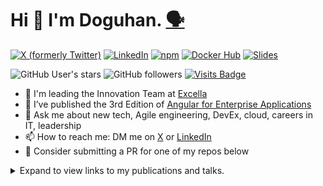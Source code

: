 # Hi 👋 I'm Doguhan. [🗣️](https://app2.nameshouts.com/names/public/my-recording/pronounce-doguhan-uluca-954)

<!-- SHIELDS -->
[![X (formerly Twitter)](https://img.shields.io/badge/@duluca-%23000000.svg?&style=for-the-badge&logo=x&logoColor=white)](https://x.com/intent/user?screen_name=duluca)
[![LinkedIn](https://img.shields.io/badge/linkedin-%230077B5.svg?&style=for-the-badge&logo=linkedin&logoColor=white)](https://www.linkedin.com/in/duluca/)
[![npm](https://img.shields.io/badge/npm-%23CB3837.svg?&style=for-the-badge&logo=npm&logoColor=white)](https://www.npmjs.com/~duluca)
[![Docker Hub](https://img.shields.io/badge/docker-%232496ED.svg?&style=for-the-badge&logo=docker&logoColor=white)](https://hub.docker.com/r/duluca/)
[![Slides](https://img.shields.io/badge/slides-%23E4637C.svg?&style=for-the-badge&logo=slides&logoColor=white)](https://slides.com/doguhanuluca)

<!-- ![](https://github-readme-stats.vercel.app/api?username=duluca) -->

![GitHub User's stars](https://img.shields.io/github/stars/duluca)
![GitHub followers](https://img.shields.io/github/followers/duluca)
[![Visits Badge](https://badges.pufler.dev/visits/duluca/duluca)](https://duluca.github.io)

<!-- [![Blog](https://img.shields.io/badge/blog-%233774E6.svg?&style=for-the-badge&logo=jekyll&logoColor=white)](https://expertlysimple.io)
[![YouTube](https://img.shields.io/badge/youtube-%23FF0000.svg?&style=for-the-badge&logo=youtube&logoColor=white)](https://www.youtube.com/@expertlysimple) 
-->

- 🔭 I'm leading the Innovation Team at [Excella](excella.com)
- 🌱 I’ve published the 3rd Edition of [Angular for Enterprise Applications](https://angularforenterprise.com)
- 💬 Ask me about new tech, Agile engineering, DevEx, cloud, careers in IT, leadership
- 📫 How to reach me: DM me on [X](https://twitter.com/messages/28426207-3805104374?recipient_id=3805104374&text=Hi%23from%23GitHub) or [LinkedIn](https://www.linkedin.com/in/duluca/)
- 👯 Consider submitting a PR for one of my repos below

<details>
<summary>Expand to view links to my publications and talks.</summary>
  
1. [Websites](https://duluca.github.io/#websites)
2. [Publications](https://duluca.github.io/#publications)
3. [Videos](https://duluca.github.io/#videos)
4. [Podcasts](https://duluca.github.io/#podcasts)
5. [Talks](https://duluca.github.io/#talks)
6. [Training](https://duluca.github.io/#training)
7. [Certifications](https://duluca.github.io/#certifications)
</details>
